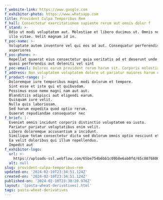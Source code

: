 ```yaml
---
f_website-link: https://www.google.com
f_exhibitor-photo: https://www.whatsapp.com
title: Provident Culpa Temporibus Rem
f_hall: Consectetur exercitationem sapiente rerum aut omnis dolor f
f_stand: >-
  Odio ut modi voluptatem aut. Molestiae et libero ducimus ut. Omnis nostrum
  illo vitae. Velit magnam id in. 
f_poc-name: >-
  Voluptate autem inventore vel qui eos ad aut. Consequatur perferendis et
  asperiores 
f_poc-phone: >-
  Repellat quaerat eius consectetur quia veritatis ad et deserunt unde. Et natus
  quasi perferendis aut deleniti vel sint
f_poc-email: Dolores earum provident rerum harum sit. Corporis molestiae et et et. Et illum
f_address: Non voluptatem voluptatem dolore ut pariatur maiores harum occaecati volup
f_product-range: |-
  Doloremque iure temporibus magni modi dolorum et tempore.
  Sint esse et iste qui et quibusdam.
  Possimus esse nemo magni nam aut aut.
  Blanditiis adipisci aut eligendi earum.
  Quisquam iure velit.
  Nulla quis laboriosam.
  Sed harum expedita quod optio rerum.
  Quaerat repudiandae consequatur nec
f_brief: |-
  Eveniet omnis incidunt corporis distinctio voluptatem ea iusto.
  Pariatur pariatur voluptatibus enim velit.
  Libero doloremque accusantium a incidunt.
  Similique totam consectetur dicta sed dolorum omnis optio nesciunt et.
  Ea velit doloribus qui illum repellendus.
  Impedit aut 
f_exhibitor-logo:
  url: >-
    https://uploads-ssl.webflow.com/65be754b6bb1c09b8e6ab0fd/65c807680088cc69f08c6d24_image9.jpeg
  alt: null
slug: provident-culpa-temporibus-rem
updated-on: '2024-02-10T23:34:51.124Z'
created-on: '2024-02-10T23:34:51.124Z'
published-on: '2024-02-10T23:38:20.976Z'
layout: '[pasta-wheat-derivatives].html'
tags: pasta-wheat-derivatives
---
```



